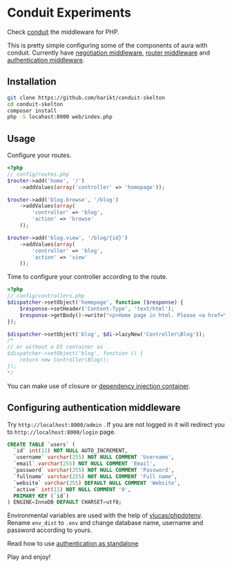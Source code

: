 # Conduit Experiments

Check [conduit](https://github.com/phly/conduit) the middleware for PHP.

This is pretty simple configuring some of the components of aura with conduit. Currently have [negotiation middleware](src/Conduit/Middleware/NegotiationMiddleware.php), [router middleware](src/Conduit/Middleware/RouterMiddleware.php) and  [authentication middleware](src/Conduit/Middleware/AuthenticationMiddleware.php).

## Installation

```sh
git clone https://github.com/harikt/conduit-skelton
cd conduit-skelton
composer install
php -S locahost:8000 web/index.php
```

## Usage

Configure your routes.

```php
<?php
// config/routes.php
$router->add('home', '/')
    ->addValues(array('controller' => 'homepage'));

$router->add('blog.browse', '/blog')
    ->addValues(array(
        'controller' => 'blog',
        'action' => 'browse'
    ));

$router->add('blog.view', '/blog/{id}')
    ->addValues(array(
        'controller' => 'blog',
        'action' => 'view'
    ));
```

Time to configure your controller according to the route.

```php
<?php
// config/controllers.php
$dispatcher->setObject('homepage', function ($response) {
    $response->setHeader('Content-Type', 'text/html');
    $response->getBody()->write("<p>Home page in html. Please <a href=\"blog\">Browse</a> and <a href=\"blog/12\">view post</a></p>");
});

$dispatcher->setObject('blog', $di->lazyNew('Controller\Blog'));
/*
// or without a DI container as
$dispatcher->setObject('blog', function () {
    return new Controller\Blog();
});
*/
```

You can make use of closure or [dependency injection container](https://github.com/auraphp/Aura.Di).

## Configuring authentication middleware

Try `http://localhost:8000/admin` . If you are not logged in it will redirect you to `http://localhost:8000/login` page.

```sql
CREATE TABLE `users` (
  `id` int(11) NOT NULL AUTO_INCREMENT,
  `username` varchar(255) NOT NULL COMMENT 'Username',
  `email` varchar(255) NOT NULL COMMENT 'Email',
  `password` varchar(255) NOT NULL COMMENT 'Password',
  `fullname` varchar(255) NOT NULL COMMENT 'Full name',
  `website` varchar(255) DEFAULT NULL COMMENT 'Website',
  `active` int(11) NOT NULL COMMENT '0',
  PRIMARY KEY (`id`)
) ENGINE=InnoDB DEFAULT CHARSET=utf8;
```

Environmental variables are used with the help of [vlucas/phpdotenv](https://github.com/vlucas/phpdotenv). Rename `env_dist` to `.env` and change database name, username and password according to yours.

Read how to use [authentication as standalone](http://securepasswords.info/aura-for-php/)

Play and enjoy!
